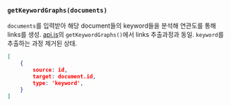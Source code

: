 ### `getKeywordGraphs(documents)`
`documents`를 입력받아 해당 document들의 keyword들을 분석해 연관도를 통해 links를 생성. [api.js](api.js.md)의 `getKeywordGraphs()`에서 links 추출과정과 동일. `keyword`를 추출하는 과정 제거된 상태.
```json
[
	{
		source: id,  
		target: document.id,  
		type: 'keyword',
	}
]
```